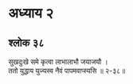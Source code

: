# अध्याय २

## श्लोक ३८

सुखदुःखे समे कृत्वा लाभालाभौ जयाजयौ ।<br>ततो युद्धाय युज्यस्व नैवं पापमवाप्स्यसि ॥ २-३८॥<br><br>

